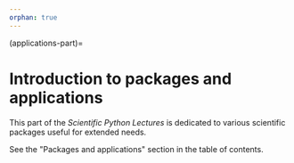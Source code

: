 ```yaml
---
orphan: true
---
```


(applications-part)=

# Introduction to packages and applications

This part of the _Scientific Python Lectures_ is dedicated to various
scientific packages useful for extended needs.

See the "Packages and applications" section in the table of contents.
